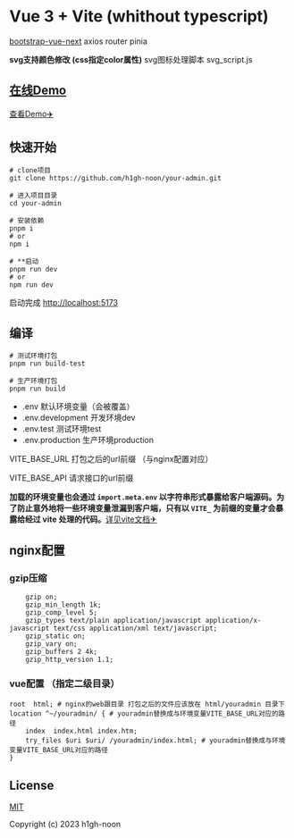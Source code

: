 # Vue 3 + Vite (whithout typescript)

[bootstrap-vue-next](https://bootstrap-vue-next.github.io/bootstrap-vue-next/) axios router pinia

**svg支持颜色修改 (css指定color属性)**
svg图标处理脚本 svg_script.js

## [在线Demo](https://h1gh-noon.github.io/your-admin/)

[查看Demo✈️](https://h1gh-noon.github.io/your-admin/)

## 快速开始

```shell
# clone项目
git clone https://github.com/h1gh-noon/your-admin.git

# 进入项目目录
cd your-admin

# 安装依赖
pnpm i
# or
npm i

# **启动
pnpm run dev
# or
npm run dev
```

启动完成 [http://localhost:5173](http://localhost:5173/)

## 编译

```shell
# 测试环境打包
pnpm run build-test

# 生产环境打包
pnpm run build
```

- .env  默认环境变量（会被覆盖）
- .env.development  开发环境dev 
- .env.test 测试环境test
- .env.production 生产环境production 

VITE_BASE_URL 打包之后的url前缀 （与nginx配置对应） 

VITE_BASE_API 请求接口的url前缀

**加载的环境变量也会通过 `import.meta.env` 以字符串形式暴露给客户端源码。为了防止意外地将一些环境变量泄漏到客户端，只有以 `VITE_` 为前缀的变量才会暴露给经过 vite 处理的代码。**[详见vite文档✈](https://cn.vitejs.dev/guide/env-and-mode.html#env-files)

## nginx配置

### gzip压缩
```
    gzip on;
    gzip_min_length 1k;
    gzip_comp_level 5;
    gzip_types text/plain application/javascript application/x-javascript text/css application/xml text/javascript;
    gzip_static on;
    gzip_vary on;
    gzip_buffers 2 4k;
    gzip_http_version 1.1;
```
### vue配置 （指定二级目录）
```
root  html; # nginx的web跟目录 打包之后的文件应该放在 html/youradmin 目录下
location ^~/youradmin/ { # youradmin替换成与环境变量VITE_BASE_URL对应的路径
    index  index.html index.htm;
    try_files $uri $uri/ /youradmin/index.html; # youradmin替换成与环境变量VITE_BASE_URL对应的路径
}
```


## License

[MIT](https://github.com/h1gh-noon/your-admin/blob/dev/LICENSE)

Copyright (c) 2023 h1gh-noon
